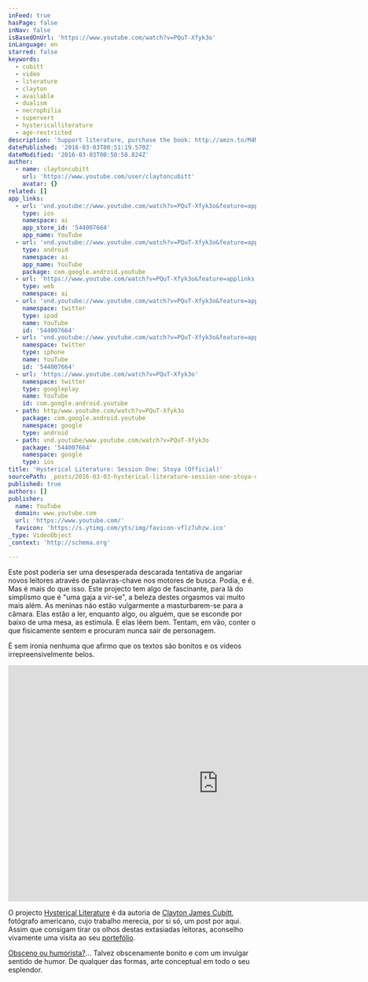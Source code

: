 ```yaml
---
inFeed: true
hasPage: false
inNav: false
isBasedOnUrl: 'https://www.youtube.com/watch?v=PQuT-Xfyk3o'
inLanguage: en
starred: false
keywords:
  - cubitt
  - video
  - literature
  - clayton
  - available
  - dualism
  - necrophilia
  - supervert
  - hystericalliterature
  - age-restricted
description: 'Support literature, purchase the book: http://amzn.to/M4MkyY Stoya visits the studio and reads from "Necrophilia Variations" by Supervert. Directed by Clayton Cubitt. Subtitles available (CC) in French and Brazilian Portuguese. Watch other videos in the series, read essays from the participants and writers, and answers to frequently asked questions: http://hystericalliterature.com Hysterical Literature is a video art series by NYC-based photographer and filmmaker Clayton Cubitt.'
datePublished: '2016-03-03T00:51:19.570Z'
dateModified: '2016-03-03T00:50:58.824Z'
author:
  - name: claytoncubitt
    url: 'https://www.youtube.com/user/claytoncubitt'
    avatar: {}
related: []
app_links:
  - url: 'vnd.youtube://www.youtube.com/watch?v=PQuT-Xfyk3o&feature=applinks'
    type: ios
    namespace: ai
    app_store_id: '544007664'
    app_name: YouTube
  - url: 'vnd.youtube://www.youtube.com/watch?v=PQuT-Xfyk3o&feature=applinks'
    type: android
    namespace: ai
    app_name: YouTube
    package: com.google.android.youtube
  - url: 'https://www.youtube.com/watch?v=PQuT-Xfyk3o&feature=applinks'
    type: web
    namespace: ai
  - url: 'vnd.youtube://www.youtube.com/watch?v=PQuT-Xfyk3o&feature=applinks'
    namespace: twitter
    type: ipad
    name: YouTube
    id: '544007664'
  - url: 'vnd.youtube://www.youtube.com/watch?v=PQuT-Xfyk3o&feature=applinks'
    namespace: twitter
    type: iphone
    name: YouTube
    id: '544007664'
  - url: 'https://www.youtube.com/watch?v=PQuT-Xfyk3o'
    namespace: twitter
    type: googleplay
    name: YouTube
    id: com.google.android.youtube
  - path: http/www.youtube.com/watch?v=PQuT-Xfyk3o
    package: com.google.android.youtube
    namespace: google
    type: android
  - path: vnd.youtube/www.youtube.com/watch?v=PQuT-Xfyk3o
    package: '544007664'
    namespace: google
    type: ios
title: 'Hysterical Literature: Session One: Stoya (Official)'
sourcePath: _posts/2016-03-03-hysterical-literature-session-one-stoya-official.md
published: true
authors: []
publisher:
  name: YouTube
  domain: www.youtube.com
  url: 'https://www.youtube.com/'
  favicon: 'https://s.ytimg.com/yts/img/favicon-vflz7uhzw.ico'
_type: VideoObject
_context: 'http://schema.org'

---
```

Este post poderia ser uma desesperada descarada tentativa de angariar novos leitores através de palavras-chave nos motores de busca. Podia, e é. Mas é mais do que isso. Este projecto tem algo de fascinante, para lá do simplismo que é "uma gaja a vir-se", a beleza destes orgasmos vai muito mais além. As meninas não estão vulgarmente a masturbarem-se para a câmara. Elas estão a ler, enquanto algo, ou alguém, que se esconde por baixo de uma mesa, as estimula. E elas lêem bem. Tentam, em vão, conter o que fisicamente sentem e procuram nunca sair de personagem.

É sem ironia nenhuma que afirmo que os textos são bonitos e os vídeos irrepreensivelmente belos.

<iframe src="https://cdn.embedly.com/widgets/media.html?src=https%3A%2F%2Fwww.youtube.com%2Fembed%2FPQuT-Xfyk3o%3Ffeature%3Doembed&amp;url=https%3A%2F%2Fwww.youtube.com%2Fwatch%3Fv%3DPQuT-Xfyk3o&amp;image=https%3A%2F%2Fi.ytimg.com%2Fvi%2FPQuT-Xfyk3o%2Fhqdefault.jpg&amp;key=b7d04c9b404c499eba89ee7072e1c4f7&amp;type=text%2Fhtml&amp;schema=youtube" width="854" height="480" scrolling="no" frameborder="0" allowfullscreen="allowfullscreen" style=""></iframe>

O projecto [Hysterical Literature][0] é da autoria de [Clayton James Cubitt][1], fotógrafo americano, cujo trabalho merecia, por si só, um post por aqui. Assim que consigam tirar os olhos destas extasiadas leitoras, aconselho vivamente uma visita ao seu [portefólio][2].

[Obsceno ou humorista?][3]... Talvez obscenamente bonito e com um invulgar sentido de humor. De qualquer das formas, arte conceptual em todo o seu esplendor.

[0]: http://claytoncubitt.tumblr.com/tagged/hystericalliterature/chrono
[1]: http://t.umblr.com/redirect?z=http%3A%2F%2Fwww.claytoncubitt.com%2F&t=M2M2OTFiNjRlODk4NzA5NDA1ZDRjZGJmNjU3MDJiYmJhOGRjODcyYixncWJEVVptWQ%3D%3D
[2]: http://t.umblr.com/redirect?z=http%3A%2F%2Fwww.claytoncubitt.com%2Fcommissioned%2F&t=ZTllZjk1NDVhZTRjYjg3Y2U3MGIzOWQyZmJiNTJjN2EzYWM4YWJlYyxncWJEVVptWQ%3D%3D
[3]: http://t.umblr.com/redirect?z=http%3A%2F%2Feye.columbiaspectator.com%2F%3Fq%3Darticle%2F2012%2F10%2F03%2Fcum-parative-literature&t=MGZjZGFjNDJlY2E1Y2UzODY1YmZhMDQ2N2RiZTI2NTIxODc0ZWI3ZixncWJEVVptWQ%3D%3D